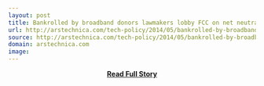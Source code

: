 ```yaml
---
layout: post
title: Bankrolled by broadband donors lawmakers lobby FCC on net neutrality | Ars Technica
url: http://arstechnica.com/tech-policy/2014/05/bankrolled-by-broadband-donors-lawmakers-lobby-fcc-on-net-neutrality/
source: http://arstechnica.com/tech-policy/2014/05/bankrolled-by-broadband-donors-lawmakers-lobby-fcc-on-net-neutrality/
domain: arstechnica.com
image: 
---
```


<p></p>
<center><p><a href="http://arstechnica.com/tech-policy/2014/05/bankrolled-by-broadband-donors-lawmakers-lobby-fcc-on-net-neutrality/" style='padding:25px; font-sze:18px; font-weight: bold;'>Read Full Story</a></p></center>
